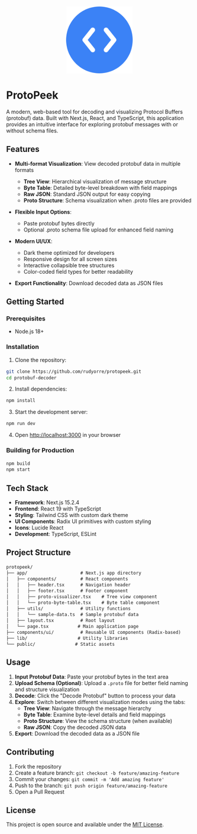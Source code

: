 <p align="center">
  <img src="public/logo.svg" alt="ProtoPeek Logo" width="180" />
</p>

# ProtoPeek

A modern, web-based tool for decoding and visualizing Protocol Buffers (protobuf) data. Built with Next.js, React, and TypeScript, this application provides an intuitive interface for exploring protobuf messages with or without schema files.

## Features

- **Multi-format Visualization**: View decoded protobuf data in multiple formats

  - **Tree View**: Hierarchical visualization of message structure
  - **Byte Table**: Detailed byte-level breakdown with field mappings
  - **Raw JSON**: Standard JSON output for easy copying
  - **Proto Structure**: Schema visualization when .proto files are provided

- **Flexible Input Options**:

  - Paste protobuf bytes directly
  - Optional .proto schema file upload for enhanced field naming

- **Modern UI/UX**:

  - Dark theme optimized for developers
  - Responsive design for all screen sizes
  - Interactive collapsible tree structures
  - Color-coded field types for better readability

- **Export Functionality**: Download decoded data as JSON files

## Getting Started

### Prerequisites

- Node.js 18+

### Installation

1. Clone the repository:

```bash
git clone https://github.com/rudyorre/protopeek.git
cd protobuf-decoder
```

2. Install dependencies:

```bash
npm install
```

3. Start the development server:

```bash
npm run dev
```

4. Open [http://localhost:3000](http://localhost:3000) in your browser

### Building for Production

```bash
npm build
npm start
```

## Tech Stack

- **Framework**: Next.js 15.2.4
- **Frontend**: React 19 with TypeScript
- **Styling**: Tailwind CSS with custom dark theme
- **UI Components**: Radix UI primitives with custom styling
- **Icons**: Lucide React
- **Development**: TypeScript, ESLint

## Project Structure

```
protopeek/
├── app/                    # Next.js app directory
│   ├── components/         # React components
│   │   ├── header.tsx      # Navigation header
│   │   ├── footer.tsx      # Footer component
│   │   ├── proto-visualizer.tsx    # Tree view component
│   │   └── proto-byte-table.tsx    # Byte table component
│   ├── utils/              # Utility functions
│   │   └── sample-data.ts  # Sample protobuf data
│   ├── layout.tsx          # Root layout
│   └── page.tsx           # Main application page
├── components/ui/          # Reusable UI components (Radix-based)
├── lib/                   # Utility libraries
└── public/               # Static assets
```

## Usage

1. **Input Protobuf Data**: Paste your protobuf bytes in the text area
2. **Upload Schema (Optional)**: Upload a `.proto` file for better field naming and structure visualization
3. **Decode**: Click the "Decode Protobuf" button to process your data
4. **Explore**: Switch between different visualization modes using the tabs:
   - **Tree View**: Navigate through the message hierarchy
   - **Byte Table**: Examine byte-level details and field mappings
   - **Proto Structure**: View the schema structure (when available)
   - **Raw JSON**: Copy the decoded JSON data
5. **Export**: Download the decoded data as a JSON file

## Contributing

1. Fork the repository
2. Create a feature branch: `git checkout -b feature/amazing-feature`
3. Commit your changes: `git commit -m 'Add amazing feature'`
4. Push to the branch: `git push origin feature/amazing-feature`
5. Open a Pull Request

## License

This project is open source and available under the [MIT License](LICENSE).

